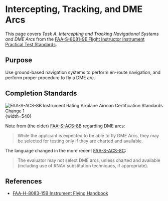 # Intercepting, Tracking, and DME Arcs

This page covers *Task A. Intercepting and Tracking Navigational Systems and DME Arcs* from the [FAA-S-8081-9E Flight Instructor Instrument Practical Test Standards](https://www.faa.gov/training_testing/testing/acs/cfi_instrument_pts_9.pdf).

## Purpose

Use ground-based navigation systems to perform en-route navigation, and perform proper procedure to fly a DME arc.

<!--@include: ./docs/src/includes/dme-arcs.md | shift:1-->

## Completion Standards

![[FAA-S-ACS-8B Instrument Rating Airplane Airman Certification Standards Change 1](https://www.faa.gov/sites/faa.gov/files/training_testing/testing/acs/instrument_rating_acs_change_1.pdf)](/img/instrument-acs/instrument-acs-v-a-navigation-systems-arcs.png){width=540}

Note from (the older) [FAA-S-ACS-8B](https://www.faa.gov/sites/faa.gov/files/training_testing/testing/acs/instrument_rating_acs_change_1.pdf) regarding DME arcs:

> While the applicant is expected to be able to fly DME Arcs, they may be selected for testing only if they are
charted and available.

The language changed in the more recent [FAA-S-ACS-8C](https://www.faa.gov/training_testing/testing/acs/instrument_rating_airplane_acs_8.pdf):

> The evaluator may not select DME arcs, unless charted and available (including use of RNAV substitution techniques, if
appropriate).

## References

* [FAA-H-8083-15B Instrument Flying Handbook](https://www.faa.gov/sites/faa.gov/files/regulations_policies/handbooks_manuals/aviation/FAA-H-8083-15B.pdf)
